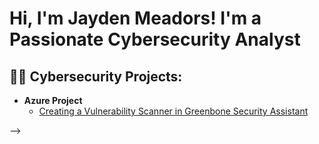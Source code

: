 <h1>Hi, I'm Jayden Meadors! I'm a Passionate Cybersecurity Analyst<br/>
<h2>👨‍💻 Cybersecurity  Projects:</h2>

- <b>Azure Project</b>
  - [Creating a Vulnerability Scanner in Greenbone Security Assistant](https://github.com/joshmadakor1/Algorithms-Practice)

[linkedin]: https://linkedin.com/in/joshmadakor


-->
